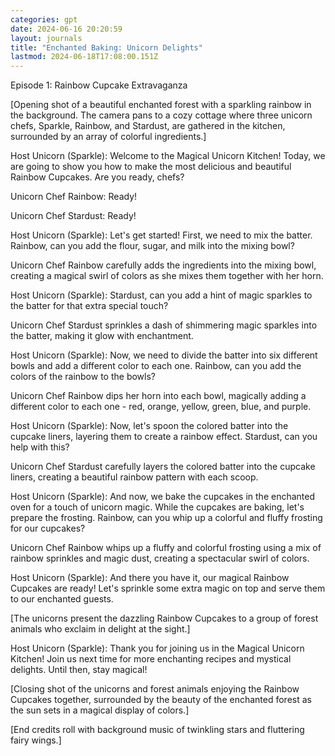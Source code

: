 ```yaml
---
categories: gpt
date: 2024-06-16 20:20:59
layout: journals
title: "Enchanted Baking: Unicorn Delights"
lastmod: 2024-06-18T17:08:00.151Z
---
```


Episode 1: Rainbow Cupcake Extravaganza

[Opening shot of a beautiful enchanted forest with a sparkling rainbow in the background. The camera pans to a cozy cottage where three unicorn chefs, Sparkle, Rainbow, and Stardust, are gathered in the kitchen, surrounded by an array of colorful ingredients.]

Host Unicorn (Sparkle): Welcome to the Magical Unicorn Kitchen! Today, we are going to show you how to make the most delicious and beautiful Rainbow Cupcakes. Are you ready, chefs?

Unicorn Chef Rainbow: Ready!

Unicorn Chef Stardust: Ready!

Host Unicorn (Sparkle): Let's get started! First, we need to mix the batter. Rainbow, can you add the flour, sugar, and milk into the mixing bowl?

Unicorn Chef Rainbow carefully adds the ingredients into the mixing bowl, creating a magical swirl of colors as she mixes them together with her horn.

Host Unicorn (Sparkle): Stardust, can you add a hint of magic sparkles to the batter for that extra special touch?

Unicorn Chef Stardust sprinkles a dash of shimmering magic sparkles into the batter, making it glow with enchantment.

Host Unicorn (Sparkle): Now, we need to divide the batter into six different bowls and add a different color to each one. Rainbow, can you add the colors of the rainbow to the bowls?

Unicorn Chef Rainbow dips her horn into each bowl, magically adding a different color to each one - red, orange, yellow, green, blue, and purple.

Host Unicorn (Sparkle): Now, let's spoon the colored batter into the cupcake liners, layering them to create a rainbow effect. Stardust, can you help with this?

Unicorn Chef Stardust carefully layers the colored batter into the cupcake liners, creating a beautiful rainbow pattern with each scoop.

Host Unicorn (Sparkle): And now, we bake the cupcakes in the enchanted oven for a touch of unicorn magic. While the cupcakes are baking, let's prepare the frosting. Rainbow, can you whip up a colorful and fluffy frosting for our cupcakes?

Unicorn Chef Rainbow whips up a fluffy and colorful frosting using a mix of rainbow sprinkles and magic dust, creating a spectacular swirl of colors.

Host Unicorn (Sparkle): And there you have it, our magical Rainbow Cupcakes are ready! Let's sprinkle some extra magic on top and serve them to our enchanted guests.

[The unicorns present the dazzling Rainbow Cupcakes to a group of forest animals who exclaim in delight at the sight.]

Host Unicorn (Sparkle): Thank you for joining us in the Magical Unicorn Kitchen! Join us next time for more enchanting recipes and mystical delights. Until then, stay magical!

[Closing shot of the unicorns and forest animals enjoying the Rainbow Cupcakes together, surrounded by the beauty of the enchanted forest as the sun sets in a magical display of colors.]

[End credits roll with background music of twinkling stars and fluttering fairy wings.]
